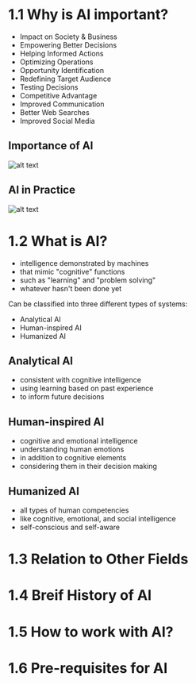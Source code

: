 
# 1.1 Why is AI important?
- Impact on Society & Business
- Empowering Better Decisions
- Helping Informed Actions
- Optimizing Operations
- Opportunity Identification
- Redefining Target Audience
- Testing Decisions
- Competitive Advantage
- Improved Communication
- Better Web Searches
- Improved Social Media

## Importance of AI

![alt text](https://github.com/ankitrathi169/ankitrathi169.github.io/blob/master/Resources/WhyAI_1.jpg)

## AI in Practice

![alt text](https://github.com/ankitrathi169/ankitrathi169.github.io/blob/master/Resources/WhyAI_2.jpg)

# 1.2 What is AI?

- intelligence demonstrated by machines
- that mimic "cognitive" functions
- such as "learning" and "problem solving"
- whatever hasn't been done yet

Can be classified into three different types of systems: 
- Analytical AI
- Human-inspired AI
- Humanized AI

## Analytical AI
- consistent with cognitive intelligence
- using learning based on past experience
- to inform future decisions

## Human-inspired AI
- cognitive and emotional intelligence
- understanding human emotions
- in addition to cognitive elements
- considering them in their decision making

## Humanized AI
- all types of human competencies 
- like cognitive, emotional, and social intelligence
- self-conscious and self-aware 

# 1.3 Relation to Other Fields

# 1.4 Breif History of AI

# 1.5 How to work with AI?

# 1.6 Pre-requisites for AI

